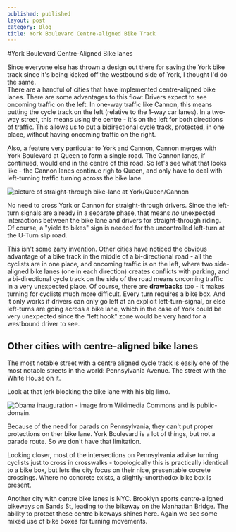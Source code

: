 ```yaml
---
published: published
layout: post
category: Blog
title: York Boulevard Centre-aligned Bike Track
---
```


#York Boulevard Centre-Aligned Bike lanes

Since everyone else has thrown a design out there for saving the York bike track since it's being kicked off the westbound side of York, I thought I'd do the same.  
There are a handful of cities that have implemented centre-aligned bike lanes.  There are some advantages to this flow: Drivers expect to see oncoming traffic on the left.  In one-way traffic like Cannon, this means putting the cycle track on the left (relative to the 1-way car lanes).  In a two-way street, this means using the centre - it's on the left for both directions of traffic.  This allows us to put a bidirectional cycle track, protected, in one place, without having oncoming traffic on the right.

Also, a feature very particular to York and Cannon, Cannon merges with York Boulevard at Queen to form a single road.  The Cannon lanes, if continued, would end in the centre of this road.  So let's see what that looks like - the Cannon lanes continue righ to Queen, and only have to deal with left-turning traffic turning across the bike lane.  

![picture of straight-through bike-lane at York/Queen/Cannon](images\yorkcentrebikelanes_queennoboxes.jpg)

No need to cross York or Cannon for straight-through drivers.  Since the left-turn signals are already in a separate phase, that means *no* unexpected interactions between the bike lane and drivers for straight-through riding.  Of course, a "yield to bikes" sign is needed for the uncontrolled left-turn at the U-Turn slip road.

This isn't some zany invention.  Other cities have noticed the obvious advantage of a bike track in the middle of a bi-directional road - all the cyclists are in one place, and oncoming traffic is on the left, where two side-aligned bike lanes (one in each direction) creates conflicts with parking, and a bi-directional cycle track on the side of the road means oncoming traffic in a very unexpected place.  Of course, there are **drawbacks** too - it makes turning for cyclists much more difficult.  Every turn requires a bike box.  And it only works if drivers can only go left at an explicit left-turn-signal, or else left-turns are going across a bike lane, which in the case of York could be very unexpected since the "left hook" zone would be very hard for a westbound driver to see.

## Other cities with centre-aligned bike lanes

The most notable street with a centre aligned cycle track is easily one of the most notable streets in the world: Pennsylvania Avenue.  The street with the White House on it.

Look at that jerk blocking the bike lane with his big limo.

![Obama inauguration](https://upload.wikimedia.org/wikipedia/commons/thumb/9/9f/Barack_Obama_and_Michelle_Obama_in_inaugural_parade_01-21-13.jpg/1024px-Barack_Obama_and_Michelle_Obama_in_inaugural_parade_01-21-13.jpg) - image from Wikimedia Commons and is public-domain.

Because of the need for parads on Pennsylvania, they can't put proper protections on ther bike lane.  York Boulevard is a lot of things, but not a parade route.  So we don't have that limitation.

Looking closer, most of the intersections on Pennsylvania advise turning cyclists just to cross in crosswalks - topologically this is practically identical to a bike box, but lets the city focus on their nice, presentable cocrete crossings.  Where no concrete exists, a slightly-unorthodox bike box is present.

Another city with centre bike lanes is NYC.  Brooklyn sports centre-aligned bikeways on Sands St, leading to the bikeway on the Manhattan Bridge.  The ability to protect these centre bikeways shines here.  Again we see some mixed use of bike boxes for turning movements.
